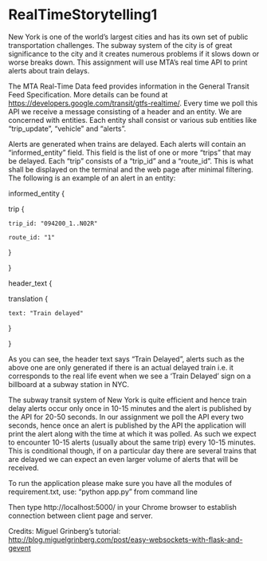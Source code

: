 # RealTimeStorytelling1
New York is one of the world’s largest cities and has its own set of public transportation challenges. The subway system of the city is of great significance to the city and it creates numerous problems if it slows down or worse breaks down. This assignment will use MTA’s real time API to print alerts about train delays.

The MTA Real-Time Data feed provides information in the General Transit Feed Specification. More details can be found at https://developers.google.com/transit/gtfs-realtime/. Every time we poll this API we receive a message consisting of a header and an entity. We are concerned with entities. Each entity shall consist or various sub entities like “trip_update”, “vehicle” and “alerts”.

Alerts are generated when trains are delayed. Each alerts will contain an “informed_entity” field. This field is the list of one or more “trips” that may be delayed. Each “trip” consists of a “trip_id” and a “route_id”. This is what shall be displayed on the terminal and the web page after minimal filtering. The following is an example of an alert in an entity:

informed_entity {

  trip {
  
    trip_id: "094200_1..N02R"
    
    route_id: "1"
    
  }
  
}

header_text {

  translation {
  
    text: "Train delayed"
    
  }
  
}
 
 As you can see, the header text says “Train Delayed”, alerts such as the above one are only generated if there is an actual delayed train i.e. it corresponds to the real life event when we see a ‘Train Delayed’ sign on a billboard at a subway station in NYC.
 
 The subway transit system of New York is quite efficient and hence train delay alerts occur only once in 10-15 minutes and the alert is published by the API for 20-50 seconds. In our assignment we poll the API every two seconds, hence once an alert is published by the API the application will print the alert along with the time at which it was polled. As such we expect to encounter 10-15 alerts (usually about the same trip) every 10-15 minutes. This is conditional though, if on a particular day there are several trains that are delayed we can expect an even larger volume of alerts that will be received.

To run the application please make sure you have all the modules of requirement.txt, use:
 “python app.py” from command line

Then type http://localhost:5000/ in your Chrome browser to establish connection between client page and server.

Credits: Miguel Grinberg’s tutorial: http://blog.miguelgrinberg.com/post/easy-websockets-with-flask-and-gevent 
